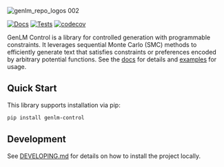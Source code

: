 ![genlm_repo_logos 002](https://github.com/user-attachments/assets/b723ca64-92f3-455b-9cfc-c6e8f9a80352)

[![Docs](https://github.com/genlm/control/actions/workflows/docs.yml/badge.svg)](https://chisym.github.io/genlm-control/)
[![Tests](https://github.com/genlm/control/actions/workflows/pytest.yml/badge.svg)](https://chisym.github.io/genlm-control/)
[![codecov](https://codecov.io/github/genlm/control/graph/badge.svg?token=AS70lcuXra)](https://codecov.io/github/genlm/genlm-control)


GenLM Control is a library for controlled generation with programmable constraints. It leverages sequential Monte Carlo (SMC) methods to efficiently generate text that satisfies constraints or preferences encoded by arbitrary potential functions. See the [docs](https://chisym.github.io/genlm-control/) for details and [examples](https://github.com/chisym/genlm-control/tree/main/examples/getting_started.py) for usage.



## Quick Start

This library supports installation via pip:

```bash
pip install genlm-control
```

## Development

See [DEVELOPING.md](DEVELOPING.md) for details on how to install the project locally.
